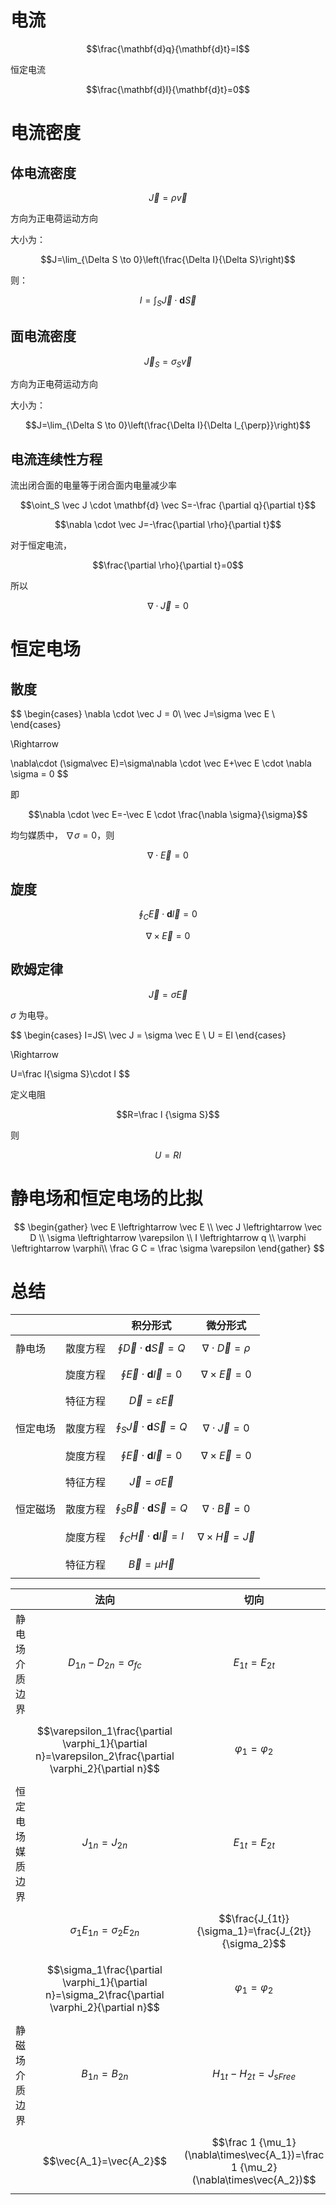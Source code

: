 # 电流

$$\frac{\mathbf{d}q}{\mathbf{d}t}=I$$

恒定电流

$$\frac{\mathbf{d}I}{\mathbf{d}t}=0$$

# 电流密度

## 体电流密度

$$\vec J=\rho \vec v$$

方向为正电荷运动方向

大小为：

$$J=\lim_{\Delta S \to 0}\left(\frac{\Delta I}{\Delta S}\right)$$

则：

$$I=\int_S\vec J \cdot \mathbf{d} \vec S$$

## 面电流密度

$$\vec J_S=\sigma_S\vec v$$

方向为正电荷运动方向

大小为：

$$J=\lim_{\Delta S \to 0}\left(\frac{\Delta I}{\Delta l_{\perp}}\right)$$

## 电流连续性方程

流出闭合面的电量等于闭合面内电量减少率

$$\oint_S \vec J \cdot \mathbf{d} \vec S=-\frac {\partial q}{\partial t}$$

$$\nabla \cdot \vec J=-\frac{\partial \rho}{\partial t}$$

对于恒定电流，

$$\frac{\partial \rho}{\partial t}=0$$

所以

$$\nabla \cdot \vec J = 0$$

# 恒定电场

## 散度

$$
\begin{cases}
\nabla \cdot \vec J = 0\\
\vec J=\sigma \vec E \\
\end{cases}

\Rightarrow

\nabla\cdot (\sigma\vec E)=\sigma\nabla \cdot \vec E+\vec E \cdot \nabla \sigma = 0
$$

即

$$\nabla \cdot \vec E=-\vec E \cdot \frac{\nabla \sigma}{\sigma}$$

均匀媒质中， $\nabla \sigma=0$，则

$$\nabla \cdot \vec E = 0$$


##  旋度

$$\oint_C\vec E\cdot\mathbf{d}\vec l=0$$

$$\nabla \times \vec E = 0$$

## 欧姆定律

$$\vec J=\sigma \vec E$$

$\sigma$ 为电导。


$$
\begin{cases}
I=JS\\
\vec J = \sigma \vec E \\
U = El 
\end{cases}

\Rightarrow

U=\frac l{\sigma S}\cdot I
$$

定义电阻

$$R=\frac l {\sigma S}$$ 

则

$$U=RI$$

# 静电场和恒定电场的比拟

$$
\begin{gather}
\vec E \leftrightarrow \vec E \\
\vec J \leftrightarrow \vec D \\
\sigma \leftrightarrow \varepsilon \\
I \leftrightarrow q \\
\varphi \leftrightarrow \varphi\\
\frac G C = \frac \sigma \varepsilon
\end{gather}
$$

# 总结

|      |      | 积分形式                                       | 微分形式                           |
| ---- | ---- |:------------------------------------------:|:------------------------------:|
| 静电场  | 散度方程 | $$\oint \vec D\cdot \mathbf{d}\vec S=Q$$   | $$\nabla \cdot \vec D = \rho$$ |
|      | 旋度方程 | $$\oint \vec E \cdot \mathbf{d}\vec l=0$$  | $$\nabla\times\vec E=0$$       |
|      | 特征方程 | $$\vec D=\varepsilon\vec E$$               |                                |
| 恒定电场 | 散度方程 | $$\oint_S \vec J\cdot \mathbf{d}\vec S=Q$$ | $$\nabla \cdot \vec J = 0$$    |
|      | 旋度方程 | $$\oint \vec E \cdot \mathbf{d}\vec l=0$$  | $$\nabla\times\vec E=0$$       |
|      | 特征方程 | $$\vec J=\sigma \vec E$$                   |                                |
| 恒定磁场 | 散度方程 | $$\oint_S \vec B\cdot \mathbf{d}\vec S=Q$$ | $$\nabla \cdot \vec B = 0$$    |
|      | 旋度方程 | $$\oint_C \vec H\cdot \mathbf{d}\vec l=I$$ | $$\nabla\times\vec H=\vec J$$  |
|      | 特征方程 | $$\vec B=\mu\vec H$$                       |                                |


|          | 法向                                                                                                        |                                        切向                                         |
| -------- | :---------------------------------------------------------------------------------------------------------: | :---------------------------------------------------------------------------------: |
| 静电场介质边界  | $$D_{1n}-D_{2n}=\sigma_{fc}$$                                                                             |                                 $$E_{1t}=E_{2t}$$                                 |
|          | $$\varepsilon_1\frac{\partial \varphi_1}{\partial n}=\varepsilon_2\frac{\partial \varphi_2}{\partial n}$$ |                              $$\varphi_1=\varphi_2$$                              |
| 恒定电场媒质边界 | $$J_{1n}=J_{2n}$$                                                                                         |                                 $$E_{1t}=E_{2t}$$                                 |
|          | $$\sigma_1E_{1n}=\sigma_2E_{2n}$$                                                                         |                $$\frac{J_{1t}}{\sigma_1}=\frac{J_{2t}}{\sigma_2}$$                |
|          | $$\sigma_1\frac{\partial \varphi_1}{\partial n}=\sigma_2\frac{\partial \varphi_2}{\partial n}$$           |                              $$\varphi_1=\varphi_2$$                              |
| 静磁场介质边界  | $$B_{1n}=B_{2n}$$                                                                                         |                            $$H_{1t}-H_{2t}=J_{sFree}$$                            |
|          | $$\vec{A_1}=\vec{A_2}$$                                                                                   | $$\frac 1 {\mu_1}(\nabla\times\vec{A_1})=\frac 1 {\mu_2}(\nabla\times\vec{A_2})$$ |

